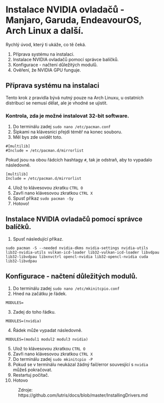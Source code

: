 # Instalace NVIDIA ovladačů - Manjaro, Garuda, EndeavourOS, Arch Linux a další.
Rychlý úvod, který ti ukáže, co tě čeká.
1. Příprava systému na instalaci.
2. Instalace NVIDIA ovladačů pomocí správce balíčků.
3. Konfigurace - načtení důležitých modulů.
5. Ověření, že NVIDIA GPU funguje.

## Příprava systému na instalaci
Tento krok z pravidla bývá nutný pouze na Arch Linuxu, u ostatních distribucí se nemusí dělat, ale je vhodné se ujistit.
### Kontrola, zda je možné instalovat 32-bit software.
1. Do terminálu zadej ```sudo nano /etc/pacman.conf```
2. Šipkami na klávesnici přejdi téměř na konec souboru.
3. Měl bys zde uvidět toto.
```
#[multilib]
#Include = /etc/pacman.d/mirrorlist
```
Pokud jsou na obou řádcích hashtagy ```#```, tak je odstraň, aby to vypadalo následovně. 
```
[multilib]
Include = /etc/pacman.d/mirrorlist
```
4. Ulož to klávesovou zkratku ```CTRL O```
5. Zavři nano klávesovou zkratkou ```CTRL X```
6. Spusť příkaz ```sudo pacman -Sy```
7. Hotovo!

## Instalace NVIDIA ovladačů pomocí správce balíčků.
1. Spusť následující příkaz.
```
sudo pacman -S --needed nvidia-dkms nvidia-settings nvidia-utils lib32-nvidia-utils vulkan-icd-loader lib32-vulkan-icd-loader libvdpau lib32-libvdpau libxnvctrl opencl-nvidia lib32-opencl-nvidia cuda lib32-libvdpau
```
## Konfigurace - načtení důležitých modulů.
1. Do terminálu zadej ```sudo nano /etc/mkinitcpio.conf```
2. Hned na začátku je řádek.  
```
MODULES=
```
3. Zadej do toho řádku.
```
MODULES=(nvidia)
```
4. Řádek může vypadat následovně.
```
MODULES=(modul1 modul2 modul3 nvidia)
```
5. Ulož to klávesovou zkratkou ```CTRL O```
6. Zavři nano klávesovou zkratkou ```CTRL X```
7. Do terminálu zadej ```sudo mkinitcpio -P```
8. Pokud se v termínálu neukázal žádný fail/error souvesjící s ```nvidia``` můžeš pokračovat.
9. Restartuj počítač.
10. Hotovo

<dd>Zdroje:</dd>
<dd>https://github.com/lutris/docs/blob/master/InstallingDrivers.md</dd>
